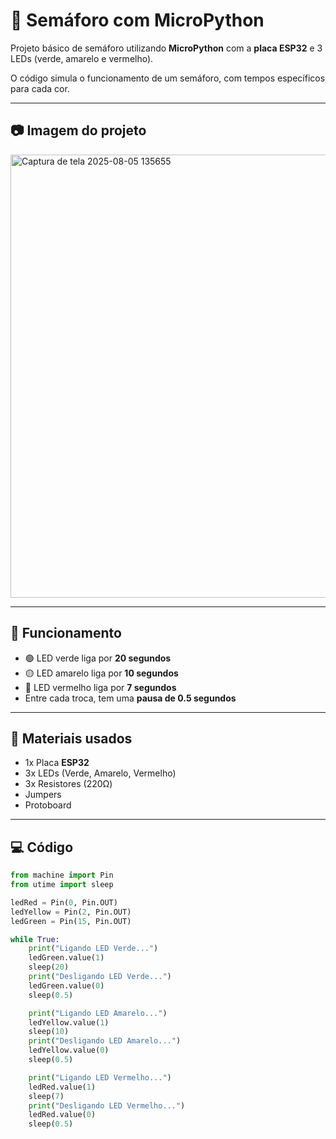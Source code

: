 # 🚦 Semáforo com MicroPython

Projeto básico de semáforo utilizando **MicroPython** com a **placa ESP32** e 3 LEDs (verde, amarelo e vermelho).

O código simula o funcionamento de um semáforo, com tempos específicos para cada cor.

---

## 📷 Imagem do projeto

<img width="1338" height="709" alt="Captura de tela 2025-08-05 135655" src="https://github.com/user-attachments/assets/f52d23e3-9006-4e56-af4f-76d10f9a100b" />

---

## 🎯 Funcionamento

- 🟢 LED verde liga por **20 segundos**
- 🟡 LED amarelo liga por **10 segundos**
- 🔴 LED vermelho liga por **7 segundos**
- Entre cada troca, tem uma **pausa de 0.5 segundos**

---

## 🧰 Materiais usados

- 1x Placa **ESP32**
- 3x LEDs (Verde, Amarelo, Vermelho)
- 3x Resistores (220Ω)
- Jumpers
- Protoboard

---

## 💻 Código

```python
from machine import Pin
from utime import sleep

ledRed = Pin(0, Pin.OUT)
ledYellow = Pin(2, Pin.OUT)
ledGreen = Pin(15, Pin.OUT)

while True:
    print("Ligando LED Verde...")
    ledGreen.value(1)
    sleep(20)
    print("Desligando LED Verde...")
    ledGreen.value(0)
    sleep(0.5)

    print("Ligando LED Amarelo...")
    ledYellow.value(1)
    sleep(10)
    print("Desligando LED Amarelo...")
    ledYellow.value(0)
    sleep(0.5)

    print("Ligando LED Vermelho...")
    ledRed.value(1)
    sleep(7)
    print("Desligando LED Vermelho...")
    ledRed.value(0)
    sleep(0.5)
